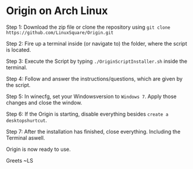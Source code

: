 # Origin on Arch Linux

Step 1: Download the zip file or clone the repository using ``` git clone https://github.com/LinuxSquare/Origin.git ```

Step 2: Fire up a terminal inside (or navigate to) the folder, where the script is located.

Step 3: Execute the Script by typing ``` ./OriginScriptInstaller.sh ``` inside the terminal.

Step 4: Follow and answer the instructions/questions, which are given by the script.

Step 5: In winecfg, set your Windowsversion to ```Windows 7```. Apply those changes and close the window.

Step 6: If the Origin is starting, disable everything besides ```create a desktopshurtcut```.

Step 7: After the installation has finished, close everything. Including the Terminal aswell.

Origin is now ready to use.

Greets
~LS
